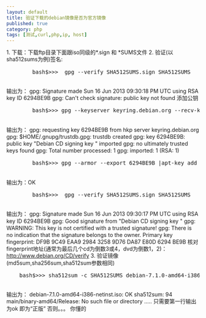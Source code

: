 ```yaml
---
layout: default
title: 验证下载的debian镜像是否为官方镜像
published: true
category: php
tags: [测试,curl,php,ip, host]
---
```

<div id="detail" class="detail" style="line-height: 1.3;">
	1. 下载：下载ftp目录下面跟iso同级的*.sign 和 *SUMS文件 
	2. 验证(以sha512sums为例)签名: 
	<pre>
		bash$>>>  gpg --verify SHA512SUMS.sign SHA512SUMS
	</pre>
	输出为：
	<quote>
		gpg: Signature made Sun 16 Jun 2013 09:30:18 PM UTC using RSA key ID 6294BE9B
		gpg: Can't check signature: public key not found
	</quote>
	添加公钥
	<pre>
		bash$>>> gpg --keyserver keyring.debian.org --recv-keys 6294BE9B
	</pre>
	输出为：
	<quote>
		gpg: requesting key 6294BE9B from hkp server keyring.debian.org
		gpg: $HOME/.gnupg/trustdb.gpg: trustdb created
		gpg: key 6294BE9B: public key "Debian CD signing key <debian-cd@lists.debian.org>" imported
		gpg: no ultimately trusted keys found
		gpg: Total number processed: 1
		gpg:               imported: 1  (RSA: 1)
	</quote>
	<pre>
		bash$>>> gpg --armor --export 6294BE9B |apt-key add -
	</pre>
	输出为：<quote>OK</quote>
	<pre>
		bash$>>>  gpg --verify SHA512SUMS.sign SHA512SUMS
	</pre>
	输出为：
	<quote>
			gpg: Signature made Sun 16 Jun 2013 09:30:17 PM UTC using RSA key ID 6294BE9B
			gpg: Good signature from "Debian CD signing key <debian-cd@lists.debian.org>"
			gpg: WARNING: This key is not certified with a trusted signature!
			gpg:          There is no indication that the signature belongs to the owner.
			Primary key fingerprint: DF9B 9C49 EAA9 2984 3258  9D76 DA87 E80D 6294 BE9B
	</quote>
	核对fingerprint地址(通常为最后几个cd为倒数3或4，dvd为倒数1，2)： <a target="_blank" href="http://www.debian.org/CD/verify">http://www.debian.org/CD/verify</a>
	3. 验证镜像(md5sum,sha256sum,sha512sum参数相同)
	<pre>
	bash$>>> sha512sum -c SHA512SUMS debian-7.1.0-amd64-i386-netinst.iso
	</pre>
	输出为：
	<quote>
		debian-7.1.0-amd64-i386-netinst.iso: OK
		sha512sum:      94 main/binary-amd64/Release: No such file or directory
		.....
	</quote>
	只需要第一行输出为ok 即为“正版” 否则。。。 你懂的
</div>
